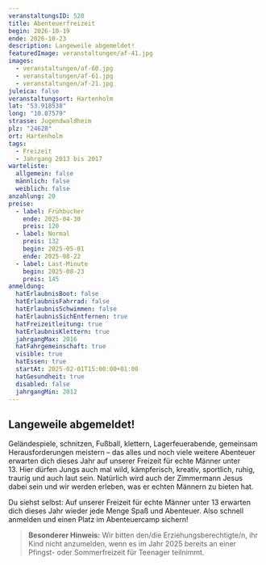 ```yaml
---
veranstaltungsID: 520
title: Abenteuerfreizeit
begin: 2026-10-19
ende: 2026-10-23
description: Langeweile abgemeldet!
featuredImage: veranstaltungen/af-41.jpg
images:
  - veranstaltungen/af-60.jpg
  - veranstaltungen/af-61.jpg
  - veranstaltungen/af-21.jpg
juleica: false
veranstaltungsort: Hartenholm
lat: "53.918538"
long: "10.07579"
strasse: Jugendwaldheim
plz: "24628"
ort: Hartenholm
tags:
  - Freizeit
  - Jahrgang 2013 bis 2017
warteliste:
  allgemein: false
  männlich: false
  weiblich: false
anzahlung: 20
preise:
  - label: Frühbucher
    ende: 2025-04-30
    preis: 120
  - label: Normal
    preis: 132
    begin: 2025-05-01
    ende: 2025-08-22
  - label: Last-Minute
    begin: 2025-08-23
    preis: 145
anmeldung:
  hatErlaubnisBoot: false
  hatErlaubnisFahrrad: false
  hatErlaubnisSchwimmen: false
  hatErlaubnisSichEntfernen: true
  hatFreizeitleitung: true
  hatErlaubnisKlettern: true
  jahrgangMax: 2016
  hatFahrgemeinschaft: true
  visible: true
  hatEssen: true
  startAt: 2025-02-01T15:00:00+01:00
  hatGesundheit: true
  disabled: false
  jahrgangMin: 2012
---
```

## Langeweile abgemeldet!

Geländespiele, schnitzen, Fußball, klettern, Lagerfeuerabende, gemeinsam Herausforderungen meistern – das alles und noch viele weitere Abenteuer erwarten dich dieses Jahr auf unserer Freizeit für echte Männer unter 13. Hier dürfen Jungs auch mal wild, kämpferisch, kreativ, sportlich, ruhig, traurig und auch laut sein. Natürlich wird auch der Zimmermann Jesus dabei sein und wir werden erleben, was er echten Männern zu bieten hat. 

Du siehst selbst: Auf unserer Freizeit für echte Männer unter 13 erwarten dich dieses Jahr wieder jede Menge Spaß und Abenteuer. Also schnell anmelden und einen Platz im Abenteuercamp sichern! 

> **Besonderer Hinweis:**
> Wir bitten den/die Erziehungsberechtigte/n, ihr Kind nicht anzumelden, wenn es im Jahr 2025 bereits an einer Pfingst- oder Sommerfreizeit für Teenager teilnimmt.
